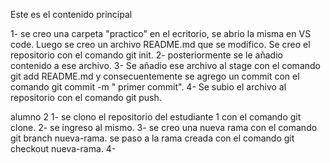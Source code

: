 Este es el contenido principal


1- se creo una carpeta "practico" en el ecritorio, se abrio la misma en VS code. Luego se creo un archivo README.md que se modifico. Se creo el repositorio con el comando git init.
2- posteriormente se le añadio contenido a ese archivo.
3- Se añadio ese archivo al stage con el comando git add README.md y consecuentemente se agrego un commit con el comando git commit -m " primer commit".
4- Se subio el archivo al repositorio con el comando git push.

alumno 2
1- se clono el repositorio del estudiante 1 con el comando git clone.
2- se ingreso al mismo.
3- se creo una nueva rama con el comando git branch nueva-rama. se paso a la rama creada con el comando git checkout nueva-rama.
4- 